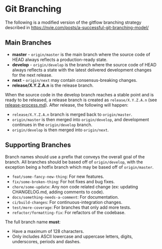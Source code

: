 # Git Branching

The following is a modified version of the gitflow branching strategy described in <https://nvie.com/posts/a-successful-git-branching-model/>

## Main Branches

- **master** - `origin/master` is the main branch where the source code of HEAD always reflects a production-ready state.
- **develop** - `origin/develop` is the branch where the source code of HEAD always reflects a state with the latest delivered development changes for the next release.
- **next** - `origin/next` may contain consensus-breaking changes.
- **release/X.Y.Z.A.n** is the release branch.

When the source code in the develop branch reaches a stable point and is ready to be released, a release branch is created as `release/X.Y.Z.A.n` (see [release-process.md](./release-process.md)).
After release, the following will happen:

- `release/X.Y.Z.A.n` branch is merged back to `origin/master`.
- `origin/master` is then merged into `origin/develop`, and development continues in the `origin/develop` branch.
- `origin/develop` is then merged into `origin/next`.

## Supporting Branches

Branch names should use a prefix that conveys the overall goal of the branch.
All branches should be based off of `origin/develop`, with the exception being a hotfix branch which may be based off of `origin/master`.

- `feat/some-fancy-new-thing`: For new features.
- `fix/some-broken-thing`: For hot fixes and bug fixes.
- `chore/some-update`: Any non code related change (ex: updating CHANGELOG.md, adding comments to code).
- `docs/something-needs-a-comment`: For documentation.
- `ci/build-changes`: For continuous-integration changes.
- `test/more-coverage`: For branches that only add more tests.
- `refactor/formatting-fix`: For refactors of the codebase.

The full branch name **must**:

- Have a maximum of 128 characters.
- Only includes ASCII lowercase and uppercase letters, digits, underscores, periods and dashes.
